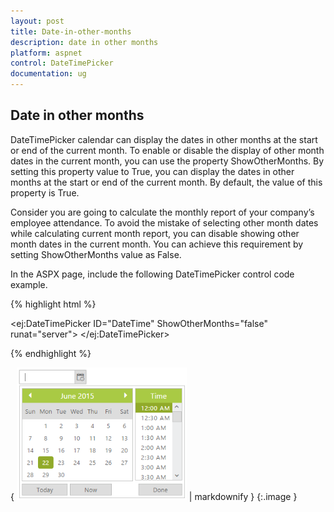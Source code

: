 ```yaml
---
layout: post
title: Date-in-other-months
description: date in other months
platform: aspnet
control: DateTimePicker
documentation: ug
---
```


## Date in other months

DateTimePicker calendar can display the dates in other months at the start or end of the current month. To enable or disable the display of other month dates in the current month, you can use the property ShowOtherMonths. By setting this property value to True, you can display the dates in other months at the start or end of the current month. By default, the value of this property is True. 

Consider you are going to calculate the monthly report of your company’s employee attendance. To avoid the mistake of selecting other month dates while calculating current month report, you can disable showing other month dates in the current month. You can achieve this requirement by setting ShowOtherMonths value as False.

In the ASPX page, include the following DateTimePicker control code example.

{% highlight html %}



<ej:DateTimePicker ID="DateTime" ShowOtherMonths="false" runat="server"> </ej:DateTimePicker>





{% endhighlight %}



{ ![](Date-in-other-months_images/Date-in-other-months_img1.png) | markdownify }
{:.image }


